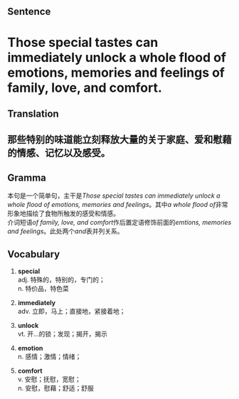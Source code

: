 ## Sentence

<h1>Those special tastes can immediately unlock a whole flood of emotions, memories and feelings of family, love, and comfort.</h1>

## Translation

<h2>那些特别的味道能立刻释放大量的关于家庭、爱和慰藉的情感、记忆以及感受。</h2>

## Gramma     

本句是一个简单句，主干是*Those special tastes can immediately unlock a whole flood of emotions, memories and feelings*。其中*a whole flood of*非常形象地描绘了食物所触发的感受和情感。    
介词短语*of family, love, and comfort*作后置定语修饰前面的*emtions, memories and feelings*。此处两个*and*表并列关系。

## Vocabulary   

1. **special**     
adj. 特殊的，特别的，专门的；      
n. 特价品，特色菜      

2. **immediately**      
adv. 立即，马上；直接地，紧接着地；      

3. **unlock**      
vt. 开...的锁；发现；揭开，揭示       

4. **emotion**       
n. 感情；激情；情绪；      

5. **comfort**      
v. 安慰；抚慰，宽慰；     
n. 安慰，慰藉；舒适；舒服       

